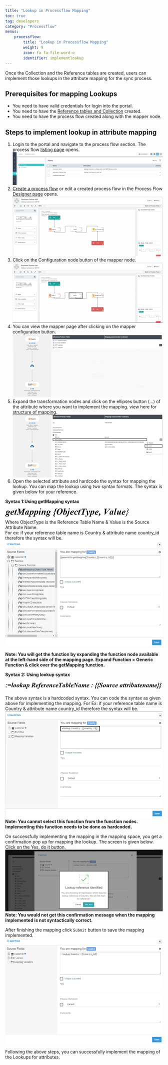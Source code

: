 ```yaml
---
title: "Lookup in Processflow Mapping"
toc: true
tag: developers
category: "Processflow"
menus: 
    processflow:
        title: "Lookup in Processflow Mapping"
        weight: 9
        icon: fa fa-file-word-o
        identifier: implementlookup
---
```


Once the Collection and the Reference tables are created, users can implement those lookups in the attribute mapping for the sync process. 

## Prerequisites for mapping Lookups
* You need to have valid credentials for login into the portal.
* You need to have the [Reference tables and Collection](/processflow/Lookup-repository-masterdata/) created.
* You need to have the process flow created along with the mapper node.

## Steps to implement lookup in attribute mapping
1.	Login to the portal and navigate to the process flow section. The process flow [listing page](/processflow/creating-processflow/) opens. 
![Lookup Mapping1](../../staticfiles/processflow/media/lookup-mapping1.png)   
2.	[Create a process flow](/processflow/creating-processflow/) or edit a created process flow in the Process Flow [Designer page](/processflow/designer-processflow/) opens.    
![Lookup Mapping2](../../staticfiles/processflow/media/lookup-mapping2.png)    
3.	Click on the Configuration node button of the mapper node.  
![Lookup Mapping3](../../staticfiles/processflow/media/lookup-mapping3.png)   
4.	You can view the mapper page after clicking on the mapper configuration button.    
![Lookup Mapping4](../../staticfiles/processflow/media/lookup-mapping4.png)   
5.	Expand the transformation nodes and click on the ellipses button (...) of the attribute where you want to implement the mapping. 
view here for [structure of mapping](/transformation/getting-started-with-mapping/#structure-of-mapping).   
![Lookup Mapping New](../../staticfiles/processflow/media/lookup-mapping-new.png)  
6.	Open the selected attribute and hardcode the syntax for mapping the lookup. You can map the 
lookup using two syntax formats. The syntax is given below for your reference.    
  
**Syntax 1:Using getMapping syntax** 

![Lookup Mapping New1](../../staticfiles/processflow/media/lookup-mapping-new1.png)        
Where ObjectType is the Reference Table Name & Value is the Source Attribute Name.        
For ex: if your reference table name is Country & attribute name country_id therefore the syntax will be.
![Lookup Mapping5](../../staticfiles/processflow/media/lookup-mapping5.png)   
    
**Note: You will get the function by expanding the function node available at the left-hand side 
of the mapping page. Expand Function > Generic Function & click over the getMapping function.** 

**Syntax 2: Using lookup syntax**   

![Lookup Mapping New2](../../staticfiles/processflow/media/lookup-mapping-new2.png)  

The above syntax is a hardcoded syntax. You can code the syntax as given above for implementing the mapping.
For Ex: if your reference table name is Country & attribute name country_id therefore the syntax will be.
 ![Lookup Mapping6](../../staticfiles/processflow/media/lookup-mapping6.png)    
**Note: You cannot select this function from the function nodes. Implementing this function needs to be done as hardcoded.**

On successfully implementing the mapping in the mapping space, you get a confirmation pop up for mapping the lookup. The screen is given below. Click on the Yes, do it button.
![Lookup Mapping7](../../staticfiles/processflow/media/lookup-mapping7.png)  
**Note: You would not get this confirmation message when the mapping implemented is not syntactically correct.**
 
After finishing the mapping click `Submit` button to save the mapping implemented.   
![Lookup Mapping8](../../staticfiles/processflow/media/lookup-mapping8.png)  
 
Following the above steps, you can successfully implement the mapping of the Lookups for  attributes. 



